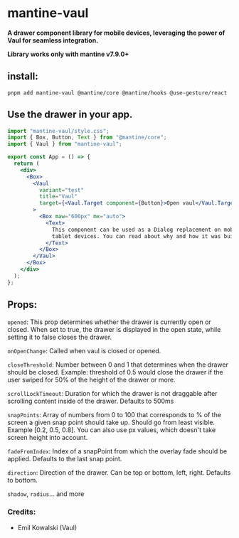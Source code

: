 # mantine-vaul

**A drawer component library for mobile devices, leveraging the power of Vaul for seamless integration.**

**Library works only with mantine v7.9.0+**

## install:

`pnpm add mantine-vaul @mantine/core @mantine/hooks @use-gesture/react`

## Use the drawer in your app.

```jsx
import "mantine-vaul/style.css";
import { Box, Button, Text } from "@mantine/core";
import { Vaul } from "mantine-vaul";

export const App = () => {
  return (
    <div>
      <Box>
        <Vaul
          variant="test"
          title="Vaul"
          target={<Vaul.Target component={Button}>Open vaul</Vaul.Target>}
        >
          <Box maw="600px" mx="auto">
            <Text>
              This component can be used as a Dialog replacement on mobile and
              tablet devices. You can read about why and how it was built{" "}
            </Text>
          </Box>
        </Vaul>
      </Box>
    </div>
  );
};
```

## Props:

`opened`: This prop determines whether the drawer is currently open or closed. When set to true, the drawer is displayed in the open state, while setting it to false closes the drawer.

`onOpenChange`: Called when vaul is closed or opened.

`closeThreshold`: Number between 0 and 1 that determines when the drawer should be closed. Example: threshold of 0.5 would close the drawer if the user swiped for 50% of the height of the drawer or more.

`scrollLockTimeout`: Duration for which the drawer is not draggable after scrolling content inside of the drawer. Defaults to 500ms

`snapPoints`: Array of numbers from 0 to 100 that corresponds to % of the screen a given snap point should take up. Should go from least visible. Example [0.2, 0.5, 0.8]. You can also use px values, which doesn't take screen height into account.

`fadeFromIndex`: Index of a snapPoint from which the overlay fade should be applied. Defaults to the last snap point.

`direction`: Direction of the drawer. Can be top or bottom, left, right. Defaults to bottom.

`shadow`, `radius`... and more

### Credits:

- Emil Kowalski (Vaul)
